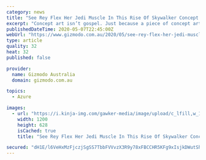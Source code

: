 ```yaml
---
category: news
title: "See Rey Flex Her Jedi Muscle In This Rise Of Skywalker Concept Art"
excerpt: "Concept art isn’t gospel. Just because a piece of concept art exists does not mean it was ever going to be in the movie. That said, the next best thing to seeing something in a movie is seeing it realised in concept art,"
publishedDateTime: 2020-05-07T22:45:00Z
webUrl: "https://www.gizmodo.com.au/2020/05/see-rey-flex-her-jedi-muscle-in-this-rise-of-skywalker-concept-art/"
type: article
quality: 32
heat: 32
published: false

provider:
  name: Gizmodo Australia
  domain: gizmodo.com.au

topics:
  - Azure

images:
  - url: "https://i.kinja-img.com/gawker-media/image/upload/c_lfill,w_1200,h_628,q_90/cmxdyaptqwel9thmleyi.jpg"
    width: 1200
    height: 628
    isCached: true
    title: "See Rey Flex Her Jedi Muscle In This Rise Of Skywalker Concept Art"

secured: "dH1E/l6VeHxMzFjczjSgSS7TbbFVVvzX3R9y78xFBCCHR5KFg9xIsjkDWutShm4dzfLNUqjeaQpyTD8Q9pXmts2xkzShdJh4hsJwlktQsfbo+xKd3m85fgMzEumLweyBAWU11yz+5/l2kRHhKBZg9Mo4j/NjziQPsauN1GcckluSSwLBEzNG+ptckX9eEmfUU49PWzZ4xHHHnUFqXIrZQimU5wsi6ryP/5/ZigwReul6cyWrw1VLNxvcbeUZ/D5AjchBgLBSreyehI8UbusNtX/KjBnAUFMD3+FWTrbO7oTDEuH+X3/zDD35SrvjgQ07DoA+F/c5vnzNpfGF2MC1vQtVMo+F1xRAZ8aEOh5hE4jzunIK4osJMhwifRqBi1OqJQeX1zmVgZ6tKnITCIQAK5ieWDft/Y+ywpZLjZYeKnqgfGxpKGxeHGIpDOycOLd5lSmLQf+RORnEDUerZNNBytHr7PRIIZjRXfYDioKr83M=;O4DUa3pKJz8sJ6Z7Dr1alQ=="
---
```


